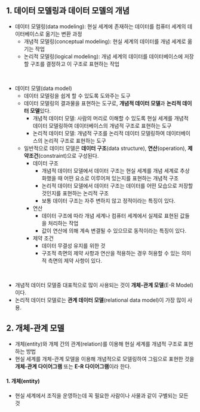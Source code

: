 ## 1. 데이터 모델링과 데이터 모델의 개념

- 데이터 모델링(data modeling): 현실 세계에 존재하는 데이터를 컴퓨터 세계의 데이터베이스로 옮기는 변환 과정
  - 개념적 모델링(conceptual modeling): 현실 세계의 데이터를 개념 세계로 옮기는 작업
  - 논리적 모델링(logical modeling): 개념 세계의 데이터를 데이터베이스에 저장할 구조를 결정하고 이 구조로 표현하는 작업

<br/>

- 데이터 모델(data model)
  - 데이터 모델링을 쉽게 할 수 있도록 도와주는 도구
  - 데이터 모델링의 결과물을 표현하는 도구로, **개념적 데이터 모델**과 **논리적 데이터 모델**있다.
    - 개념적 데이터 모델: 사람의 머리로 이해할 수 있도록 현실 세계를 개념적 데이터 모델링하여 데이터베이스의 개념적 구조로 표현하는 도구
    - 논리적 데이터 모델: 개념적 구조를 논리적 데이터 모델링하여 데이터베이스의 논리적 구조로 표현하는 도구
  - 일반적으로 데이터 모델은 **데이터 구조**(data structure), **연산**(operation), **제약조건**(constraint)으로 구성된다.
    - 데이터 구조
      - 개념적 데이터 모델에서 데이터 구조는 현실 세계를 개념 세계로 추상화했을 때 어떤 요소로 이루어져 있는지를 표현하는 개념적 구조
      - 논리적 데이터 모델에서 데이터 구조는 데이터를 어떤 모습으로 저장할 것인지를 표현하는 논리적 구조
      - 보통 데이터 구조는 자주 변하지 않고 정적이라는 특징이 있다.
    - 연산
      - 데이터 구조에 따라 개념 세계나 컴퓨터 세계에서 실제로 표현된 값들을 처리하는 작업
      - 값이 연산에 의해 계속 변결될 수 있으므로 동적이라는 특징이 있다.
    - 제약 조건
      - 데이터 무결성 유지를 위한 것
      - 구조적 측면의 제약 사항과 연산을 적용하는 경우 허용할 수 있는 의미적 측면의 제약 사항이 있다.

<br/>

- 개념적 데이터 모델중 대표적으로 많이 사용되는 것이 **개체-관계 모델**(E-R Model)이다.
- 논리적 데이터 모델로는 **관계 데이터 모델**(relational data model)이 가장 많이 사용.

## 2. 개체-관계 모델

- 개체(entity)와 개체 간의 관계(relation)를 이용해 현실 세계를 개념적 구조로 표현하는 방법
- 현실 세계를 개체-관계 모델을 이용해 개념적으로 모델링하여 그림으로 표현한 것을 **개체-관계 다이어그램** 또는 **E-R 다이어그램**이라 한다.

#### 1. 개체(entity)

- 현실 세계에서 조직을 운영하는데 꼭 필요한 사람이나 사물과 같이 구별되는 모든 것
